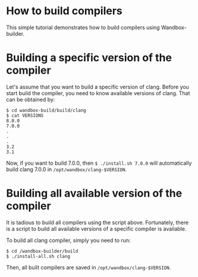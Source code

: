 # How to build compilers

This simple tutorial demonstrates how to build compilers using Wandbox-builder.

# Building a specific version of the compiler
Let's assume that you want to build a specific version of clang. Before you start build the compiler, you need to know available versions of clang. That can be obtained by:

```
$ cd wandbox-build/build/clang
$ cat VERSIONS
8.0.0
7.0.0
.
.
.
3.2
3.1
```

Now, if you want to build 7.0.0,  then  `$ ./install.sh 7.0.0` will automatically build clang 7.0.0 in `/opt/wandbox/clang-$VERSION`. 

# Building all available version of the compiler
It is tadious to build all compilers using the script above. Fortunately, there is a script to build all available versions of a specific compiler is available.

To build all clang compiler, simply you need to run:

```
$ cd /wandbox-builder/build
$ ./install-all.sh clang
```

Then, all built compilers are saved in `/opt/wandbox/clang-$VERSION`.

